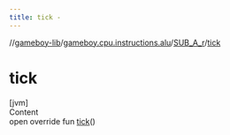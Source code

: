 ```yaml
---
title: tick -
---
```

//[gameboy-lib](../../index.md)/[gameboy.cpu.instructions.alu](../index.md)/[SUB_A_r](index.md)/[tick](tick.md)



# tick  
[jvm]  
Content  
open override fun [tick](tick.md)()  



